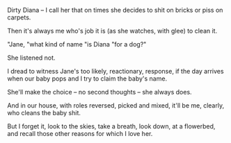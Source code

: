 Dirty Diana –
I call her that
on times she decides
to shit on bricks
or piss on carpets.

Then it's always me
who's job it is
(as she watches, 
with glee)
to clean it.

"Jane,
"what kind of name
"is Diana
"for a dog?"

She listened not.

I dread to witness
Jane's too likely,
reactionary,
response,
if the day arrives
when our baby pops
and I try to claim
the baby's name.

She'll make the choice
– no second thoughts
– she always does.

And in our house,
with roles reversed,
picked 
and mixed,
it'll be me,
clearly,
who cleans the baby shit.

But I forget it,
look to the skies,
take a breath,
look down,
at a flowerbed,
and recall
those other reasons
for which I love her.